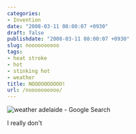 ```yaml
---
categories:
- Invention
date: "2008-03-11 08:00:07 +0930"
draft: false
publishdate: "2008-03-11 08:00:07 +0930"
slug: noooooooooo
tags:
- heat stroke
- hot
- stinking hot
- weather
title: NOOOOOOOOOO!
url: /noooooooooo/
---
```

![weather adelaide - Google
Search](//farm4.static.flickr.com/3179/2326398008_d53c58458d_o.jpg)

I really don't